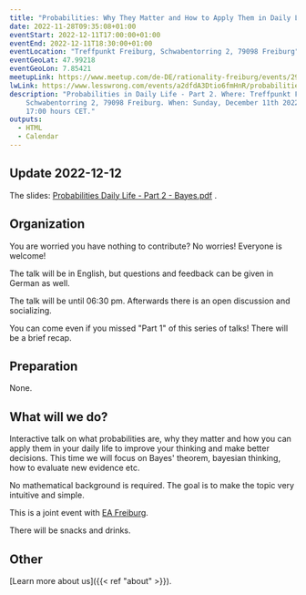 ```yaml
---
title: "Probabilities: Why They Matter and How to Apply Them in Daily Life - Part 2/3: Bayes"
date: 2022-11-28T09:35:08+01:00
eventStart: 2022-12-11T17:00:00+01:00
eventEnd: 2022-12-11T18:30:00+01:00
eventLocation: "Treffpunkt Freiburg, Schwabentorring 2, 79098 Freiburg"
eventGeoLat: 47.99218
eventGeoLon: 7.85421
meetupLink: https://www.meetup.com/de-DE/rationality-freiburg/events/290016178/
lwLink: https://www.lesswrong.com/events/a2dfdA3Dtio6fmHnR/probabilities-why-they-matter-and-how-to-apply-them-in-daily-1
description: "Probabilities in Daily Life - Part 2. Where: Treffpunkt Freiburg,
    Schwabentorring 2, 79098 Freiburg. When: Sunday, December 11th 2022 at
    17:00 hours CET."
outputs:
  - HTML
  - Calendar
---
```


## Update 2022-12-12

The slides: [Probabilities Daily Life - Part 2 - Bayes.pdf](./Probabilities_Daily_Life_-_Part_2_-_Bayes.pdf) .


## Organization

You are worried you have nothing to contribute? No worries! Everyone is
welcome!

The talk will be in English, but questions and feedback can be given in German
as well.

The talk will be until 06:30 pm. Afterwards there is an open discussion and
socializing.

You can come even if you missed "Part 1" of this series of talks! There will be
a brief recap.


## Preparation

None.


## What will we do?

Interactive talk on what probabilities are, why they matter and how you can
apply them in your daily life to improve your thinking and make better
decisions. This time we will focus on Bayes' theorem, bayesian thinking, how to
evaluate new evidence etc.

No mathematical background is required. The goal is to make the topic very
intuitive and simple.

This is a joint event with [EA Freiburg](https://ea-freiburg.org/).

There will be snacks and drinks.

## Other

[Learn more about us]({{< ref "about" >}}).
